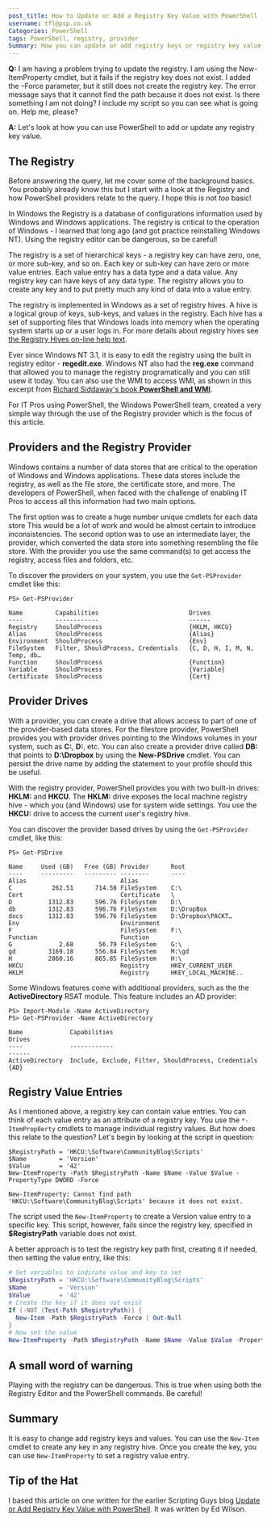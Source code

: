 ```yaml
---
post_title: How to Update or Add a Registry Key Value with PowerShell
username: tfl@psp.co.uk
Categories: PowerShell
tags: PowerShell, registry, provider
Summary: How you can update or add registry keys or registry key value entries.
---
```

**Q:** I am having a problem trying to update the registry. I am using the New-ItemProperty cmdlet, but it fails if the registry key does not exist. I added the –Force parameter, but it still does not create the registry key. The error message says that it cannot find the path because it does not exist. Is there something I am not doing? I include my script so you can see what is going on. Help me, please?

**A:** Let's look at how you can use PowerShell to add or update any registry key value.

## The Registry

Before answering the query, let me cover some of the background basics.
You probably already know this but I start with a look at the Registry and how PowerShell providers relate to the query.
I hope this is not _too_ basic!

In Windows the Registry is a database of configurations information used by Windows and Windows applications.
The registry is critical to the operation of Windows - I learned that long ago (and got practice reinstalling Windows NT).
Using the registry editor can be dangerous, so be careful!

The registry is a set of hierarchical keys - a registry key can have zero, one, or more sub-key, and so on.
Each key or sub-key can have zero or more value entries.
Each value entry has a data type and a data value.
Any registry key can have keys of any data type.
The registry allows you to create any key and to put pretty much any kind of data into a value entry.

The registry is implemented in Windows as a set of registry hives.
A hive is a logical group of keys, sub-keys, and values in the registry.
Each hive has a set of supporting files that Windows loads into memory when the operating system starts up or a user logs in.
For more details about registry hives see [the Registry Hives on-line help text](https://docs.microsoft.com/windows/win32/sysinfo/registry-hives). 

Ever since Windows NT 3.1, it is easy to edit the registry using the built in registry editor - **regedit.exe**.
Windows NT also had the **reg.exe** command that allowed you to manage the registry programatically and you can still usew it today.
You can also use the WMI to access WMI, as shown in this excerpt from [Richard Siddaway's book **PowerShell and WMI**](Https://livebook.manning.com/book/powershell-and-wmi/chapter-7/).

For IT Pros using PowerShell, the Windows PowerShell team, created a very simple way through the use of the Registry provider which is the focus of this article.

## Providers and the Registry Provider

Windows contains a number of data stores that are critical to the operation of Windows and Windows applications.
These data stores include the registry, as well as the file store, the certificate store, and more.
The developers of PowerShell, when faced with the challenge of enabling IT Pros to access all this information had two main options.

The first option was to create a huge number unique cmdlets for each data store
This would be a lot of work and would be almost certain to introduce inconsistencies.
The second option was to use an intermediate layer, the provider, which converted the data store into something resembling the file store.
With the provider you use the same command(s) to get access the registry, access files and folders, etc.

To discover the providers on your system, you use the `Get-PSProvider` cmdlet like this:

```powershell-console
PS> Get-PSProvider

Name         Capabilities                         Drives
----         ------------                         ------
Registry     ShouldProcess                        {HKLM, HKCU}
Alias        ShouldProcess                        {Alias}
Environment  ShouldProcess                        {Env}
FileSystem   Filter, ShouldProcess, Credentials   {C, D, H, I, M, N, Temp, db…
Function     ShouldProcess                        {Function}
Variable     ShouldProcess                        {Variable}
Certificate  ShouldProcess                        {Cert}
```

## Provider Drives

With a provider, you can create a drive that allows access to part of one of the provider-based data stores.
For the filestore provider, PowerShell provides you with provider drives pointing to the Windows volumes in your system, such as **C:**, **D:**, etc.
You can also create a provider drive called **DB:** that points to **D:\Dropbox** by using the **New-PSDrive** cmdlet.
You can persist the drive name by adding the statement to your profile should this be useful.

With the registry provider, PowerShell provides you with two built-in drives: **HKLM:** and **HKCU**.
The **HKLM:** drive exposes the local machine registry hive - which you (and Windows) use for system wide settings.
You use the **HKCU:** drive to access the current user's registry hive.

You can discover the provider based drives by using the ``Get-PSProvider`` cmdlet, like this:

```powershell-console
PS> Get-PSDrive

Name     Used (GB)   Free (GB) Provider      Root
----     ---------   --------- --------      ----
Alias                          Alias
C           262.51      714.58 FileSystem    C:\
Cert                           Certificate   \
D          1312.83      596.76 FileSystem    D:\
db         1312.83      596.76 FileSystem    D:\DropBox
docs       1312.83      596.76 FileSystem    D:\Dropbox\PACKT…
Env                            Environment
F                              FileSystem    F:\
Function                       Function
G             2.68       56.79 FileSystem    G:\
gd         3169.18      556.84 FileSystem    M:\gd
H          2860.16      865.85 FileSystem    H:\
HKCU                           Registry      HKEY_CURRENT_USER
HKLM                           Registry      HKEY_LOCAL_MACHINE..
```
Some Windows features come with additional providers, such as the the **ActiveDirectory** RSAT module.
This feature includes an AD provider:

```powershell-console
PS> Import-Module -Name ActiveDirectory
PS> Get-PSProvider -Name ActiveDirectory

Name             Capabilities                                          Drives
----             ------------                                          ------
ActiveDirectory  Include, Exclude, Filter, ShouldProcess, Credentials  {AD}
```

## Registry Value Entries

As I mentioned above, a registry key can contain value entries.
You can think of each value entry as an attribute of a registry key.
You use the ``*-ItemProp0erty`` cmdlets to manage individual registry values. 
But how does this relate to the question?
Let's begin by looking at the script in question:

```powershell-console
$RegistryPath = 'HKCU:\Software\CommunityBlog\Scripts'
$Name         = 'Version'
$Value        = '42'
New-ItemProperty -Path $RegistryPath -Name $Name -Value $Value -PropertyType DWORD -Force 

New-ItemProperty: Cannot find path 'HKCU:\Software\CommunityBlog\Scripts' because it does not exist.
```

The script used the `New-ItemProperty` to create a Version value entry to a specific key.
This script, however, fails since the registry key, specified in **$RegistryPath** variable does not exist.

A better approach is to test the registry key path first, creating it if needed, then setting the value entry, like this:

```powershell
# Set variables to indicate value and key to set
$RegistryPath = 'HKCU:\Software\CommunityBlog\Scripts'
$Name         = 'Version'
$Value        = '42'
# Create the key if it does not exist
If (-NOT (Test-Path $RegistryPath)) {
  New-Item -Path $RegistryPath -Force | Out-Null
}  
# Now set the value
New-ItemProperty -Path $RegistryPath -Name $Name -Value $Value -PropertyType DWORD -Force 
```
## A small word of warning

Playing with the registry can be dangerous.
This is true when using both the Registry Editor and the PowerShell commands.
Be careful!

## Summary

It is easy to change add registry keys and values.
You can use the ``New-Item`` cmdlet to create any key in any registry hive. 
Once you create the key, you can use ``New-ItemProperty`` to set a registry value entry.



## Tip of the Hat

I based this article on one written for the earlier Scripting Guys blog [Update or Add Registry Key Value with PowerShell](https://devblogs.microsoft.com/scripting/update-or-add-registry-key-value-with-powershell/).
It was written by Ed Wilson.
